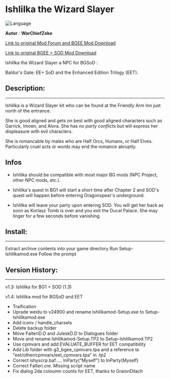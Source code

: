 # Ishlilka the Wizard Slayer

![Language](https://img.shields.io/static/v1?label=language&message=english%20%7C%20&color=informational)

**Autor** : **WarChiefZeke**

[Link to original Mod Forum and BGEE Mod Download](https://forums.beamdog.com/discussion/63679/npc-mod-ishlilka-the-wizard-slayer-for-bg1-sod-full-version-1-4/p1)

[Link to original BGEE + SOD Mod Download](https://sorcerers.net/community/resources/ishlilka-for-bg1-sod-1-3.97/updates/)

Ishlilka the Wizard Slayer a NPC for BGSoD :

Baldur's Gate: EE+ SoD and the Enhanced Edition Trilogy (EET).


## Description:
--------------

Ishlilka is a Wizard Slayer kit who can be found at the Friendly Arm Inn just north of the entrance.  

She is good aligned and gets on best with good aligned characters such as 
Garrick, Imoen, and Alora. She has *no party conflicts* but will express her displeasure with evil characters.  

She is romancable by males who are Half Orcs, Humans, or Half Elves. 
Particularly cruel acts or words may end the romance abruptly.  

## Infos

- Ishlilka should be compatible with most major BG mods (NPC Project, other NPC mods, etc.).

- Ishlilka's quest in BG1 will start a short time after Chapter 2 and SOD's quest will happen before entering Dragonspear's underground.

- Ishlilka will leave your party upon entering SOD. You will get her back as soon as Korlasz Tomb is over and you exit the Ducal Palace. She may linger for a few seconds before vanishing.


## Install:
----------

Extract archive contents into your game directory
Run Setup-Ishlilkamod.exe
Follow the prompt


## Version History:
------------------

v1.3: Ishlilka for BG1 + SOD (1.3)

v1.4: Ishlilka mod for BGSoD and EET

- Traification
- Uprade weidu to v24900 and rename Ishlilkamod-Setup.exe to Setup-Ishlilkamod.exe
- Add iconv / handle_charsets
- Delete backup folder
- Move FalteriD.D and JuleskD.D to Dialogues folder
- Move and rename Ishlilkamod-Setup.TP2 to Setup-Ishlilkamod.TP2
- Use cpmvars and add EVALUATE_BUFFER for EET compatibility
- Add Lib folder with g3_bgee_cpmvars.tpa and a reference to "eet/other/cpmvars/eet_cpmvars.tpa" in .tp2
- Correct ishyscrp.baf..... InParty("Myself") to InParty(Myself)
- Correct Falteri.cre. Missing script name
- Fix dialog 2da coloumn counts for EET, thanks to GraionDilach